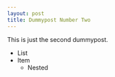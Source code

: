```yaml
---
layout: post
title: Dummypost Number Two
---
```

This is just the second dummypost.

* List
* Item
  * Nested

